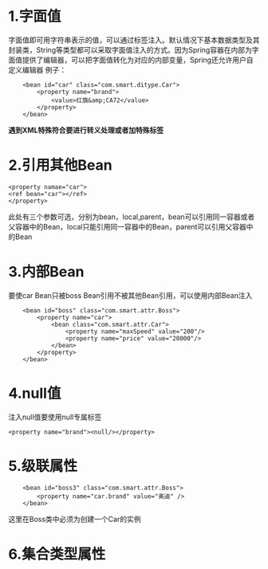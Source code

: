 # 1.字面值
字面值即可用字符串表示的值，可以通过<value>标签注入。默认情况下基本数据类型及其封装类，String等类型都可以采取字面值注入的方式。因为Spring容器在内部为字面值提供了编辑器，可以把字面值转化为对应的内部变量，Spring还允许用户自定义编辑器
例子：
```
	<bean id="car" class="com.smart.ditype.Car">
		<property name="brand">
			<value>红旗&amp;CA72</value>
		</property>
	</bean>
```
**遇到XML特殊符合要进行转义处理或者加特殊标签**
# 2.引用其他Bean
```
<property namae="car">
<ref bean="car"></ref>
</property>
```
此处有三个参数可选，分别为bean，local,parent，bean可以引用同一容器或者父容器中的Bean，local只能引用同一容器中的Bean，parent可以引用父容器中的Bean
# 3.内部Bean
要使car Bean只被boss Bean引用不被其他Bean引用，可以使用内部Bean注入
```
	<bean id="boss" class="com.smart.attr.Boss">
		<property name="car">
			<bean class="com.smart.attr.Car">
				<property name="maxSpeed" value="200"/>
				<property name="price" value="20000"/>
			</bean>
		</property>
	</bean>
```
# 4.null值
注入null值要使用null专属标签
```
<property name="brand"><null/></property>
```
# 5.级联属性
```
	<bean id="boss3" class="com.smart.attr.Boss">
		<property name="car.brand" value="奥迪" />
	</bean>
```
这里在Boss类中必须为创建一个Car的实例
# 6.集合类型属性

